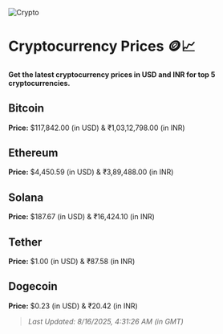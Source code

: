 
![Crypto](https://www.techguide.com.au/wp-content/uploads/2020/11/crypto3.jpeg)

# Cryptocurrency Prices 🪙📈

#### Get the latest cryptocurrency prices in USD and INR for top 5 cryptocurrencies.

## Bitcoin

**Price:** $117,842.00 (in USD) & ₹1,03,12,798.00 (in INR)

## Ethereum

**Price:** $4,450.59 (in USD) & ₹3,89,488.00 (in INR)

## Solana

**Price:** $187.67 (in USD) & ₹16,424.10 (in INR)

## Tether

**Price:** $1.00 (in USD) & ₹87.58 (in INR)

## Dogecoin

**Price:** $0.23 (in USD) & ₹20.42 (in INR)

> _Last Updated: 8/16/2025, 4:31:26 AM (in GMT)_
